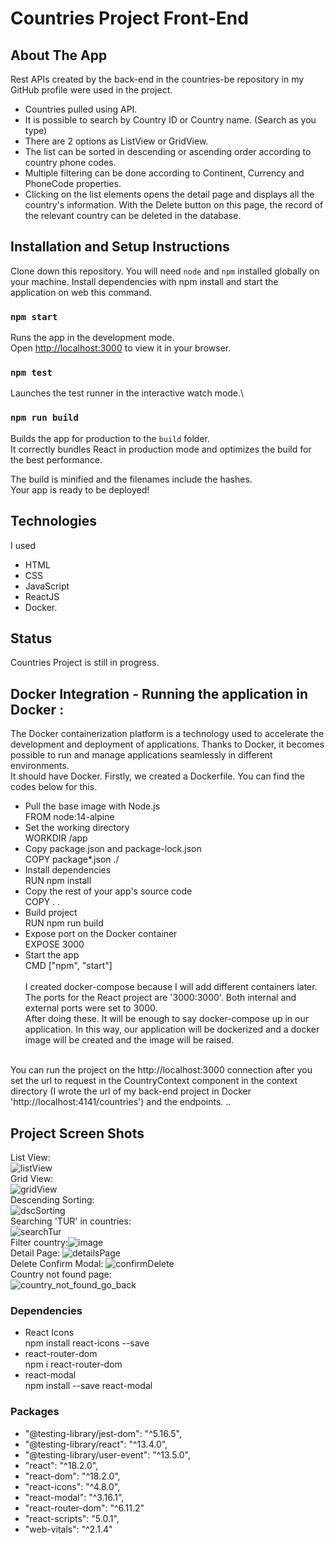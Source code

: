# Countries Project Front-End

## About The App
Rest APIs created by the back-end in the countries-be repository in my GitHub profile were used in the project.
- Countries pulled using API.
- It is possible to search by Country ID or Country name. (Search as you type)
- There are 2 options as ListView or GridView.
- The list can be sorted in descending or ascending order according to country phone codes.
- Multiple filtering can be done according to Continent, Currency and PhoneCode properties.
- Clicking on the list elements opens the detail page and displays all the country's information. With the Delete button on this page, the record of the relevant country can be deleted in the database.

## Installation and Setup Instructions

Clone down this repository. You will need `node` and `npm` installed globally on your machine. Install dependencies with npm install and start the application on web this command. 

### `npm start`

Runs the app in the development mode.\
Open [http://localhost:3000](http://localhost:3000) to view it in your browser.

### `npm test`

Launches the test runner in the interactive watch mode.\

### `npm run build`

Builds the app for production to the `build` folder.\
It correctly bundles React in production mode and optimizes the build for the best performance.

The build is minified and the filenames include the hashes.\
Your app is ready to be deployed!

## Technologies
I used 
- HTML
- CSS
- JavaScript
- ReactJS
- Docker.

## Status
Countries Project is still in progress.

## Docker Integration - Running the application in Docker : <br/>
 The Docker containerization platform is a technology used to accelerate the development and deployment of applications. Thanks to Docker, it becomes possible to run and manage applications seamlessly in different environments.<br/>
 It should have Docker. Firstly, we created a Dockerfile. You can find the codes below for this.<br/>
- Pull the base image with Node.js<br/>
FROM node:14-alpine
- Set the working directory<br/>
WORKDIR /app
- Copy package.json and package-lock.json<br/>
COPY package*.json ./
- Install dependencies<br/>
RUN npm install
- Copy the rest of your app's source code<br/>
COPY . .
- Build project<br/>
RUN npm run build
- Expose port on the Docker container<br/>
EXPOSE 3000
- Start the app<br/>
CMD ["npm", "start"]<br/><br/>
I created docker-compose because I will add different containers later.<br/>
The ports for the React project are '3000:3000'.
Both internal and external ports were set to 3000.<br/>
After doing these. It will be enough to say docker-compose up in our application. In this way, our application will be dockerized and a docker image will be created and the image will be raised.

<br/>
You can run the project on the http://localhost:3000 connection after you set the url to request in the CountryContext component in the context directory (I wrote the url of my back-end project in Docker 'http://localhost:4141/countries') and the endpoints. ..<br/>

## Project Screen Shots
List View:<br/>
![listView](https://github.com/humeyrakoseoglu/countries-fe/assets/71442681/fd924423-3903-4df6-8dc3-1e5072e20ea5)<br/>
Grid View:<br/>
![gridView](https://github.com/humeyrakoseoglu/countries-fe/assets/71442681/291659e4-ea15-47ac-b0af-16e3b8aa7cb6)<br/>
Descending Sorting:<br/>![dscSorting](https://github.com/humeyrakoseoglu/countries-fe/assets/71442681/cbd33ff4-bdd5-4967-917d-36046686add3)<br/>
Searching 'TUR' in countries:<br/>![searchTur](https://github.com/humeyrakoseoglu/countries-fe/assets/71442681/1b193a1b-8102-4a12-905f-496fb52dd95d)<br/>
Filter country:![image](https://github.com/humeyrakoseoglu/countries-fe/assets/71442681/0221bded-3bd6-4e0d-a13d-a969da4ade60)<br/>
Detail Page: ![detailsPage](https://github.com/humeyrakoseoglu/countries-fe/assets/71442681/d96f297b-ab08-485d-9b7b-7e223584e025)
<br/>
Delete Confirm Modal: ![confirmDelete](https://github.com/humeyrakoseoglu/countries-fe/assets/71442681/d9403b76-bdec-40c6-9e8a-cd9236ac6438)<br/>
Country not found page:<br/>![country_not_found_go_back](https://github.com/humeyrakoseoglu/countries-fe/assets/71442681/1ba7fd72-d6f4-4597-af3b-47d1b065bbc8)

### Dependencies
- React Icons <br/>
npm install react-icons --save<br/>
- react-router-dom <br/>
npm i react-router-dom<br/>
- react-modal <br/>
npm install --save react-modal<br/>

### Packages
- "@testing-library/jest-dom": "^5.16.5",
- "@testing-library/react": "^13.4.0",
- "@testing-library/user-event": "^13.5.0",
- "react": "^18.2.0",
- "react-dom": "^18.2.0",
- "react-icons": "^4.8.0",
- "react-modal": "^3.16.1",
- "react-router-dom": "^6.11.2"
- "react-scripts": "5.0.1",
- "web-vitals": "^2.1.4"
